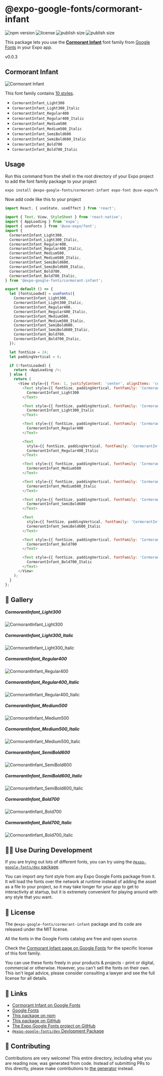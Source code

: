 # @expo-google-fonts/cormorant-infant

![npm version](https://flat.badgen.net/npm/v/@expo-google-fonts/cormorant-infant)
![license](https://flat.badgen.net/github/license/expo/google-fonts)
![publish size](https://flat.badgen.net/packagephobia/install/@expo-google-fonts/cormorant-infant)
![publish size](https://flat.badgen.net/packagephobia/publish/@expo-google-fonts/cormorant-infant)

This package lets you use the [**Cormorant Infant**](https://fonts.google.com/specimen/Cormorant+Infant) font family from [Google Fonts](https://fonts.google.com/) in your Expo app.

v0.0.3

## Cormorant Infant

![Cormorant Infant](./font-family.png)

This font family contains [10 styles](#-gallery).

- `CormorantInfant_Light300`
- `CormorantInfant_Light300_Italic`
- `CormorantInfant_Regular400`
- `CormorantInfant_Regular400_Italic`
- `CormorantInfant_Medium500`
- `CormorantInfant_Medium500_Italic`
- `CormorantInfant_SemiBold600`
- `CormorantInfant_SemiBold600_Italic`
- `CormorantInfant_Bold700`
- `CormorantInfant_Bold700_Italic`

## Usage

Run this command from the shell in the root directory of your Expo project to add the font family package to your project
```sh
expo install @expo-google-fonts/cormorant-infant expo-font @use-expo/font
```

Now add code like this to your project
```js
import React, { useState, useEffect } from 'react';

import { Text, View, StyleSheet } from 'react-native';
import { AppLoading } from 'expo';
import { useFonts } from '@use-expo/font';
import {
  CormorantInfant_Light300,
  CormorantInfant_Light300_Italic,
  CormorantInfant_Regular400,
  CormorantInfant_Regular400_Italic,
  CormorantInfant_Medium500,
  CormorantInfant_Medium500_Italic,
  CormorantInfant_SemiBold600,
  CormorantInfant_SemiBold600_Italic,
  CormorantInfant_Bold700,
  CormorantInfant_Bold700_Italic,
} from '@expo-google-fonts/cormorant-infant';

export default () => {
  let [fontsLoaded] = useFonts({
    CormorantInfant_Light300,
    CormorantInfant_Light300_Italic,
    CormorantInfant_Regular400,
    CormorantInfant_Regular400_Italic,
    CormorantInfant_Medium500,
    CormorantInfant_Medium500_Italic,
    CormorantInfant_SemiBold600,
    CormorantInfant_SemiBold600_Italic,
    CormorantInfant_Bold700,
    CormorantInfant_Bold700_Italic,
  });

  let fontSize = 24;
  let paddingVertical = 6;

  if (!fontsLoaded) {
    return <AppLoading />;
  } else {
    return (
      <View style={{ flex: 1, justifyContent: 'center', alignItems: 'center' }}>
        <Text style={{ fontSize, paddingVertical, fontFamily: 'CormorantInfant_Light300' }}>
          CormorantInfant_Light300
        </Text>

        <Text style={{ fontSize, paddingVertical, fontFamily: 'CormorantInfant_Light300_Italic' }}>
          CormorantInfant_Light300_Italic
        </Text>

        <Text style={{ fontSize, paddingVertical, fontFamily: 'CormorantInfant_Regular400' }}>
          CormorantInfant_Regular400
        </Text>

        <Text
          style={{ fontSize, paddingVertical, fontFamily: 'CormorantInfant_Regular400_Italic' }}>
          CormorantInfant_Regular400_Italic
        </Text>

        <Text style={{ fontSize, paddingVertical, fontFamily: 'CormorantInfant_Medium500' }}>
          CormorantInfant_Medium500
        </Text>

        <Text style={{ fontSize, paddingVertical, fontFamily: 'CormorantInfant_Medium500_Italic' }}>
          CormorantInfant_Medium500_Italic
        </Text>

        <Text style={{ fontSize, paddingVertical, fontFamily: 'CormorantInfant_SemiBold600' }}>
          CormorantInfant_SemiBold600
        </Text>

        <Text
          style={{ fontSize, paddingVertical, fontFamily: 'CormorantInfant_SemiBold600_Italic' }}>
          CormorantInfant_SemiBold600_Italic
        </Text>

        <Text style={{ fontSize, paddingVertical, fontFamily: 'CormorantInfant_Bold700' }}>
          CormorantInfant_Bold700
        </Text>

        <Text style={{ fontSize, paddingVertical, fontFamily: 'CormorantInfant_Bold700_Italic' }}>
          CormorantInfant_Bold700_Italic
        </Text>
      </View>
    );
  }
};

```

## 🔡 Gallery

##### CormorantInfant_Light300
![CormorantInfant_Light300](./9168080bdab2d447729e3f3046722e4d88cfd4cb5a1862dc6d916cba737791c5.ttf.png)

##### CormorantInfant_Light300_Italic
![CormorantInfant_Light300_Italic](./e6958c39fabaf907bdde7ba424eb0c17f3fef77c989edbaa01115b1fe5c6e067.ttf.png)

##### CormorantInfant_Regular400
![CormorantInfant_Regular400](./47164cf35cfe61e120d0e8c3e775559372e1a738f9e2c57cf85aa05e8c4bc806.ttf.png)

##### CormorantInfant_Regular400_Italic
![CormorantInfant_Regular400_Italic](./84f78b4a61cce77b8c2c9663434b1c6cf0316b556002a2c9ea9df9265533cf6b.ttf.png)

##### CormorantInfant_Medium500
![CormorantInfant_Medium500](./1d23820c90080bfb4aa4f9cec1e1ef64424729ef0c9b0e977e27806b21d81304.ttf.png)

##### CormorantInfant_Medium500_Italic
![CormorantInfant_Medium500_Italic](./f8a57af623179b25d7e59c823c1acd0563f9cfb6f1f03da9532e49bf49739dab.ttf.png)

##### CormorantInfant_SemiBold600
![CormorantInfant_SemiBold600](./f6a06c7e0bd73d14e395e0d977119af3b5fae58a9ce153ab18a277182316b424.ttf.png)

##### CormorantInfant_SemiBold600_Italic
![CormorantInfant_SemiBold600_Italic](./e1ae8191f481ca057de000de05308f0098090fd60456b76f13b1ffdc82ac1b1d.ttf.png)

##### CormorantInfant_Bold700
![CormorantInfant_Bold700](./a03a98979c43146bda66d723dfb38c68b77012ab2433f4eafcbda573433d75b5.ttf.png)

##### CormorantInfant_Bold700_Italic
![CormorantInfant_Bold700_Italic](./ceb4474fec6832dee11e5cc5624186c760e7993898bc39599f3fe8248cbb1b70.ttf.png)


## 👩‍💻 Use During Development

If you are trying out lots of different fonts, you can try using the [`@expo-google-fonts/dev` package](https://github.com/expo/google-fonts/tree/master/font-packages/dev#readme).

You can import *any* font style from any Expo Google Fonts package from it. It will load the fonts
over the network at runtime instead of adding the asset as a file to your project, so it may take longer
for your app to get to interactivity at startup, but it is extremely convenient
for playing around with any style that you want.

## 📖 License

The `@expo-google-fonts/cormorant-infant` package and its code are released under the MIT license.

All the fonts in the Google Fonts catalog are free and open source.

Check the [Cormorant Infant page on Google Fonts](https://fonts.google.com/specimen/Cormorant+Infant) for the specific license of this font family.

You can use these fonts freely in your products & projects - print or digital, commercial or otherwise. However, you can't sell the fonts on their own. This isn't legal advice, please consider consulting a lawyer and see the full license for all details.

## 🔗 Links

- [Cormorant Infant on Google Fonts](https://fonts.google.com/specimen/Cormorant+Infant)
- [Google Fonts](https://fonts.google.com/)
- [This package on npm](https://www.npmjs.com/package/@expo-google-fonts/cormorant-infant)
- [This package on GitHub](https://github.com/expo/google-fonts/tree/master/font-packages/cormorant-infant)
- [The Expo Google Fonts project on GitHub](https://github.com/expo/google-fonts)
- [`@expo-google-fonts/dev` Devlopment Package](https://github.com/expo/google-fonts/tree/master/font-packages/dev)


## 🤝 Contributing

Contributions are very welcome! This entire directory, including what you are reading now, was generated from code. Instead of submitting PRs to this directly, please make contributions to [the generator](https://github.com/expo/google-fonts/tree/master/packages/generator) instead.
